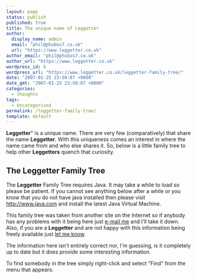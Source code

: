 ```yaml
---
layout: page
status: publish
published: true
title: The unique name of Leggetter
author:
  display_name: admin
  email: "phil@phobos7.co.uk"
  url: "https://www.leggetter.co.uk"
author_email: "phil@phobos7.co.uk"
author_url: "https://www.leggetter.co.uk"
wordpress_id: 6
wordpress_url: "https://www.leggetter.co.uk/leggetter-family-tree/"
date: "2007-01-25 23:50:07 +0000"
date_gmt: "2007-01-25 23:50:07 +0000"
categories:
  - thoughts
tags:
  - Uncategorized
permalink: /leggetter-family-tree/
template: default
---
```


<p> <strong>Leggetter</strong>" is a unique name. There are very few (comparatively) that share the name <strong>Leggetter</strong>. With this uniqueness comes an interest in where the name came from and who else shares it. So, below is a little family tree to help other <strong>Leggetters</strong> quench that curiosity.</p>
<h2>The Leggetter Family Tree</h2>
<p>The <strong>Leggetter</strong> Family Tree requires Java. It may take a while to load so please be patient. If you cannot see anything below after a while or you know that you do not have java installed then please visit <a href="http://www.java.com">http://www.java.com</a> and install the latest Java Virtual Machine.</p>
<p>This family tree was taken from another site on the Internet so if anybody has any problems with it being here just <a href="mailto:phil@leggetter.co.uk">e-mail me</a> and I'll take it down. Also, if you are a <strong>Leggetter</strong> and are not happy with this information being freely available just <a href="mailto:phil@leggetter.co.uk">let me know</a>.</p>
<p>The information here isn't entirely correct nor, I'm guessing, is it completely up to date but it does provide some interesting information.</p>

<p>To find somebody in the tree simply right-click and select "Find" from the menu that appears.</p>
<p><applet code="zaluc.geneo.Geneo.class" codebase="." archive="https://www.leggetter.co.uk/geneo.jar" name="InPageTree" id="InPageTree" height="400" width="450"></p>
<param name="Source" value="https://www.leggetter.co.uk/0001tree.gen"></param>
<param name="Width" value="500"></param>
<param name="Height" value="450"></param>
<param name="Background" value="006699"></param>
<param name="BkgImgLayout" value="1"></param>
<param name="BorderWidth" value="2"></param>
<param name="PBoxBorderWidth" value="1"></param>
<param name="PeopleBoxBkg" value="EAEDF4"></param>
<param name="HtmlTarget" value="_blank"></param>
<param name="EmbedInPage" value="true"></param>
<param name="HelpUrl" value="http://www.phobos7.co.uk"></param></applet></p>
